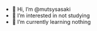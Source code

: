 - 👋 Hi, I’m @mutsysasaki
- 👀 I’m interested in not studying
- 🌱 I’m currently learning nothing



<!---
mutsysasaki/mutsysasaki is a ✨ special ✨ repository because its `README.md` (this file) appears on your GitHub profile.
You can click the Preview link to take a look at your changes.
--->
